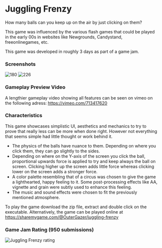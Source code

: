 # Juggling Frenzy
How many balls can you keep up on the air by just clicking on them?

This game was influenced by the various flash games that could be played in the early 00s in websites like Newgrounds, Candystand, freeonlinegames, etc.

This game was developed in roughly 3 days as part of a game jam.


### Screenshots

![180](https://user-images.githubusercontent.com/71871620/172589181-3377c0ae-f038-42c7-83dc-45f2b97f3667.png)
![226](https://user-images.githubusercontent.com/71871620/172589215-a1f10e0e-035e-44e9-892a-94893c7b2121.png)



### Gameplay Preview Video
A lengthier gameplay video showing all features can be seen on vimeo on the following adress: https://vimeo.com/713417620


### Characteristics
This game showcases simplistic UI, aesthetics and mechanics to try to prove that really less can be more when done right. However not everything that seems simple had little thought or work behind it.


- The physics of the balls have nuance to them. Depending on where you click them, they can go slightly to the sides.
- Depending on where on the Y-axis of the screen you click the ball, proportional upwards force is applied to try and keep always the ball on screen. Clicking higher up the screen adds little force whereas clicking lower on the screen adds a stronger force.
- A color palette resembling that of a circus was chosen to give the game a lighthearted, happy feeling to it. Some post-processing effects like AA, vignette and grain were subtly used to enhance this feeling.
- The music and sound effects were chosen to fit the previously mentioned atmosphere.


To play the game download the zip file, extract and double click on the executable. Alternatively, the game can be played online at https://sharemygame.com/@OuterGazer/juggling-frenzy

### Game Jam Rating (950 submissions)
![Juggling Frenzy rating](https://user-images.githubusercontent.com/71871620/172589126-b580c0cf-b1ca-4009-9562-d39ec5d16400.png)
